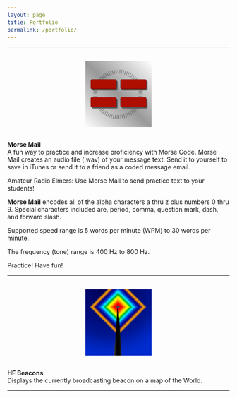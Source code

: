 ```yaml
---
layout: page
title: Portfolio
permalink: /portfolio/
---
```

-------------------------------------------
<br>
<div style="text-align: center">
<img src="/assets/img/MM512.png" alt="n0hot" width="150" height="150" align="center">
</div><br>

**Morse Mail**   
A fun way to practice and increase proficiency with Morse Code. Morse Mail creates an audio file (.wav) of your message text. Send it to yourself to save in iTunes or send it to a friend as a coded message email.

Amateur Radio Elmers: Use Morse Mail to send practice text to your students!

**Morse Mail** encodes all of the alpha characters a thru z plus numbers 0 thru 9. Special characters included are, period, comma, question mark, dash, and forward slash.

Supported speed range is 5 words per minute (WPM) to 30 words per minute.

The frequency (tone) range is 400 Hz to 800 Hz.

Practice! Have fun!

-------------------------------------------
<br>
<div style="text-align: center">
<img src="/assets/img/HFBeacons512.png" alt="n0hot" width="150" height="150" align="center">
</div><br>

**HF Beacons**   
Displays the currently broadcasting beacon on a map of the World.




-------------------------------------------
